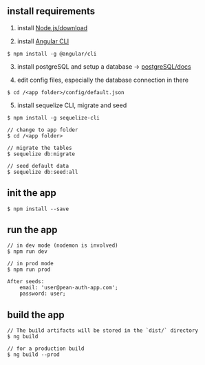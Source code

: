 
## install requirements
1. install [Node.js/download](https://nodejs.org/en/download/)

2. install [Angular CLI](https://cli.angular.io/)
```
$ npm install -g @angular/cli
```

3. install postgreSQL and setup a database -> [postgreSQL/docs](https://www.postgresql.org/docs/manuals/archive/)

4. edit config files, especially the database connection in there
```
$ cd /<app folder>/config/default.json
```

5. install sequelize CLI, migrate and seed
```
$ npm install -g sequelize-cli

// change to app folder
$ cd /<app folder>

// migrate the tables
$ sequelize db:migrate

// seed default data
$ sequelize db:seed:all
```

## init the app
```
$ npm install --save
```

## run the app
```
// in dev mode (nodemon is involved)
$ npm run dev

// in prod mode
$ npm run prod

After seeds:
    email: 'user@pean-auth-app.com';
    password: user; 
```

## build the app
```
// The build artifacts will be stored in the `dist/` directory
$ ng build

// for a production build 
$ ng build --prod
```
